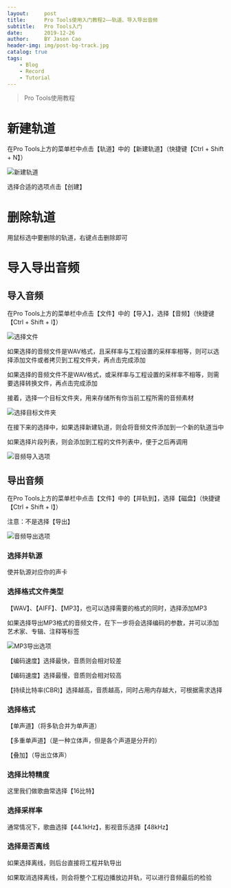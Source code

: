 ```yaml
---
layout:     post
title:      Pro Tools使用入门教程2——轨道、导入导出音频
subtitle:   Pro Tools入门
date:       2019-12-26
author:     BY Jason Cao
header-img: img/post-bg-track.jpg
catalog: true
tags:
    - Blog
    - Record
    - Tutorial
---
```


> Pro Tools使用教程

# 新建轨道
在Pro Tools上方的菜单栏中点击【轨道】中的【新建轨道】（快捷键【Ctrl + Shift + N】）

![新建轨道](http://m.qpic.cn/psc?/V10DFE6N3uScTK/eUV4L3fpc9jygk8SN5vzkOYLODkoiLMwfP59IbOl*OroM7jKxQzgFCqyK*WliFz5IVOk2xFxFqkhhjZRdY7RCg!!/b&bo=CQOWAAAAAAADB74!&rf=viewer_4)

选择合适的选项点击【创建】

# 删除轨道
用鼠标选中要删除的轨道，右键点击删除即可

# 导入导出音频

## 导入音频
在Pro Tools上方的菜单栏中点击【文件】中的【导入】，选择【音频】（快捷键【Ctrl + Shift + I】）

![选择文件](http://m.qpic.cn/psc?/V10DFE6N3uScTK/eUV4L3fpc9jygk8SN5vzkHt7D0bajeylcNnX.nolAE7oo5tQobgtT*CIL9w028s8NxbDwl170XA0QV1yNIrrnQ!!/b&bo=2gQmAwAAAAADB9k!&rf=viewer_4)

如果选择的音频文件是WAV格式，且采样率与工程设置的采样率相等，则可以选择添加文件或者拷贝到工程文件夹，再点击完成添加

如果选择的音频文件不是WAV格式，或采样率与工程设置的采样率不相等，则需要选择转换文件，再点击完成添加

接着，选择一个目标文件夹，用来存储所有你当前工程所需的音频素材

![选择目标文件夹](http://m.qpic.cn/psc?/V10DFE6N3uScTK/2aGbA7qLSN6GeC6g0ZsuRVYt3yLrLXcmdaqMshcD6Mp1EVdvVJCEg1s8rMD5BAHcU7JKrSoIbP3G6Y8VAtBTgxK8EeZtgzi8qJDDHKpOjNA!/b&bo=zAQjAwAAAAADF9o!&rf=viewer_4)

在接下来的选择中，如果选择新建轨道，则会将音频文件添加到一个新的轨道当中

如果选择片段列表，则会添加到工程的文件列表中，便于之后再调用

![音频导入选项](http://m.qpic.cn/psc?/V10DFE6N3uScTK/2aGbA7qLSN6GeC6g0ZsuRTiUl.MdOl.YHC9U2jbF7EQd1nOcqfwjMJEPLyeMdtI1S3iRug8JFA2iF38oyebzR9SHpKRyjRn.u3y1q9MkDIw!/b&bo=GgHoAAAAAAADF8E!&rf=viewer_4)

## 导出音频
在Pro Tools上方的菜单栏中点击【文件】中的【并轨到】，选择【磁盘】（快捷键【Ctrl + Shift + I】）

注意：不是选择【导出】

![音频导出选项](http://m.qpic.cn/psc?/V10DFE6N3uScTK/eUV4L3fpc9jygk8SN5vzkPKxoBgERSWgHEaQGkrBZGsAaPBKqxshn*fq3wPc02DjevtL60yfPf5*c1acNSR5ww!!/b&bo=qQFKAgAAAAADB8I!&rf=viewer_4)

### 选择并轨源
使并轨源对应你的声卡

### 选择格式文件类型
【WAV】、【AIFF】、【MP3】，也可以选择需要的格式的同时，选择添加MP3

如果选择导出MP3格式的音频文件，在下一步将会选择编码的参数，并可以添加艺术家、专辑、注释等标签

![MP3导出选项](http://m.qpic.cn/psc?/V10DFE6N3uScTK/2aGbA7qLSN6GeC6g0ZsuRZXn6GfENHSBS53r0s7cHqDUdxxbx79xF8jFK.PbnyXxnHRGpSwPwpYj3NVYcvcJbuIEKk*O34h7KXgbaq7iu4Q!/b&bo=lALMAQAAAAADF2k!&rf=viewer_4)

【编码速度】选择最快，音质则会相对较差

【编码速度】选择最慢，音质则会相对较高

【持续比特率(CBR)】选择越高，音质越高，同时占用内存越大，可根据需求选择

### 选择格式
【单声道】（将多轨合并为单声道）

【多重单声道】（是一种立体声，但是各个声道是分开的）

【叠加】（导出立体声）

### 选择比特精度
这里我们做歌曲常选择【16比特】

### 选择采样率
通常情况下，歌曲选择【44.1kHz】，影视音乐选择【48kHz】

### 选择是否离线
如果选择离线，则后台直接将工程并轨导出

如果取消选择离线，则会将整个工程边播放边并轨，可以进行音频最后的检验


